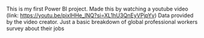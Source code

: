 This is my first Power BI project. Made this by watching a youtube video (link: https://youtu.be/pixlHHe_lNQ?si=XL1hU3QnEyVPjpYv)
Data provided by the video creator. Just a basic breakdown of global professional workers survey about their jobs
